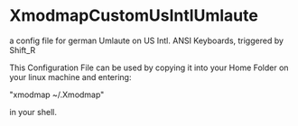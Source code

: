 # XmodmapCustomUsIntlUmlaute
a config file for german Umlaute on US Intl. ANSI Keyboards, triggered by Shift_R

This Configuration File can be used by copying it into your Home Folder on your linux machine and entering:

"xmodmap ~/.Xmodmap"

in your shell.
